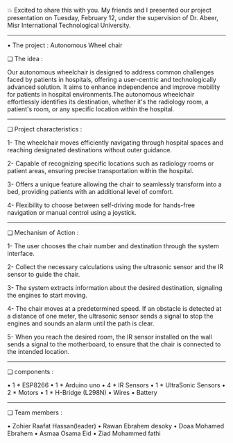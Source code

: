 💥 Excited to share this with you. My friends and I presented our project presentation on Tuesday, February 12, under the supervision of Dr. Abeer, Misr International Technological University.

--------------------------------------------------------------------------------------------

• The project : Autonomous Wheel chair

❑ The idea :

Our autonomous wheelchair is designed to address common challenges faced by patients in hospitals, offering a user-centric and technologically advanced solution. It aims to enhance independence
and improve mobility for patients in hospital environments.The autonomous wheelchair effortlessly identifies its destination, whether it's the radiology room, a patient's room, or any specific location within the hospital.

--------------------------------------------------------------------------------------------

❑ Project characteristics : 

1- The wheelchair moves efficiently navigating through hospital spaces and reaching designated destinations without outer guidance.

2- Capable of recognizing specific locations such as radiology rooms or patient areas, ensuring precise transportation within the hospital.

3- Offers a unique feature allowing the chair to seamlessly transform into a bed, providing patients with an additional level of comfort.

4- Flexibility to choose between self-driving mode for hands-free navigation or manual control using a joystick.

--------------------------------------------------------------------------------------------

❑ Mechanism of Action :

1- The user chooses the chair number and destination through the system interface.

2- Collect the necessary calculations using the ultrasonic sensor and the IR sensor to guide the chair.

3- The system extracts information about the desired destination, signaling the engines to start moving.

4- The chair moves at a predetermined speed. If an obstacle is detected at a distance of one meter, the ultrasonic sensor sends a signal to stop the engines and sounds an alarm until the path is clear.

5- When you reach the desired room, the IR sensor installed on the wall sends a signal to the motherboard, to ensure that the chair is connected to the intended location.

--------------------------------------------------------------------------------------------

❑ components : 

• 1 * ESP8266 
• 1 * Arduino uno 
• 4 * IR Sensors
• 1 * UltraSonic Sensors
• 2 * Motors 
• 1 * H-Bridge (L298N)
• Wires
• Battery

--------------------------------------------------------------------------------------------

❑ Team members :

• Zohier Raafat Hassan(leader)
• Rawan Ebrahem desoky
• Doaa Mohamed Ebrahem
• Asmaa Osama Eid
• Ziad Mohammed fathi
 
